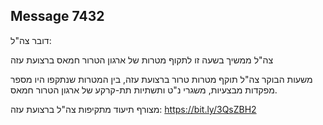 ## Message 7432

דובר צה"ל:

צה"ל ממשיך בשעה זו לתקוף מטרות של ארגון הטרור חמאס ברצועת עזה

משעות הבוקר צה"ל תוקף מטרות טרור ברצועת עזה, בין המטרות שנתקפו היו מספר מפקדות מבצעיות, משגרי נ"ט ותשתיות תת-קרקע של ארגון הטרור חמאס. 

מצורף תיעוד מתקיפות צה"ל ברצועת עזה: https://bit.ly/3QsZBH2

